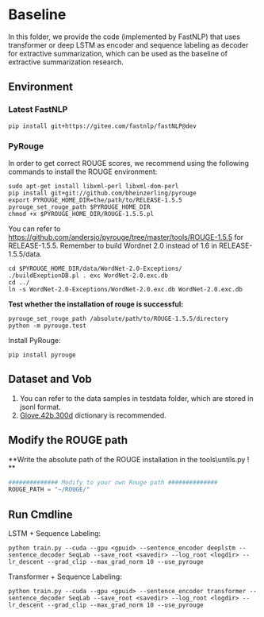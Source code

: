 # Baseline

In this folder, we provide the code (implemented by FastNLP) that uses transformer or deep LSTM as encoder and sequence labeling as decoder for extractive summarization, which can be used as the baseline of extractive summarization research.



## Environment

### Latest FastNLP

```shell
pip install git+https://gitee.com/fastnlp/fastNLP@dev
```



### PyRouge

In order to get correct ROUGE scores, we recommend using the following commands to install the ROUGE environment:

```shell
sudo apt-get install libxml-perl libxml-dom-perl
pip install git+git://github.com/bheinzerling/pyrouge
export PYROUGE_HOME_DIR=the/path/to/RELEASE-1.5.5
pyrouge_set_rouge_path $PYROUGE_HOME_DIR
chmod +x $PYROUGE_HOME_DIR/ROUGE-1.5.5.pl
```

You can refer to https://github.com/andersjo/pyrouge/tree/master/tools/ROUGE-1.5.5 for RELEASE-1.5.5. Remember to build Wordnet 2.0 instead of 1.6 in RELEASE-1.5.5/data.

```shell
cd $PYROUGE_HOME_DIR/data/WordNet-2.0-Exceptions/
./buildExeptionDB.pl . exc WordNet-2.0.exc.db
cd ../
ln -s WordNet-2.0-Exceptions/WordNet-2.0.exc.db WordNet-2.0.exc.db
```

**Test whether the installation of rouge is successful:**

```shell
pyrouge_set_rouge_path /absolute/path/to/ROUGE-1.5.5/directory
python -m pyrouge.test
```

Install PyRouge:

```shell
pip install pyrouge
```



## Dataset and Vob

1. You can refer to the data samples in testdata folder, which are stored in jsonl format.
2. [Glove.42b.300d](https://apache-mxnet.s3.cn-north-1.amazonaws.com.cn/gluon/embeddings/glove/glove.42B.300d.zip) dictionary is recommended.



## Modify the ROUGE path

**Write the absolute path of the ROUGE installation in the tools\untils.py ! **

```python
############## Modify to your own Rouge path ##############
ROUGE_PATH = "~/ROUGE/"
```



## Run Cmdline

LSTM + Sequence Labeling:

```shell
python train.py --cuda --gpu <gpuid> --sentence_encoder deeplstm --sentence_decoder SeqLab --save_root <savedir> --log_root <logdir> --lr_descent --grad_clip --max_grad_norm 10 --use_pyrouge
```

Transformer + Sequence Labeling:

```shell
python train.py --cuda --gpu <gpuid> --sentence_encoder transformer --sentence_decoder SeqLab --save_root <savedir> --log_root <logdir> --lr_descent --grad_clip --max_grad_norm 10 --use_pyrouge
```

